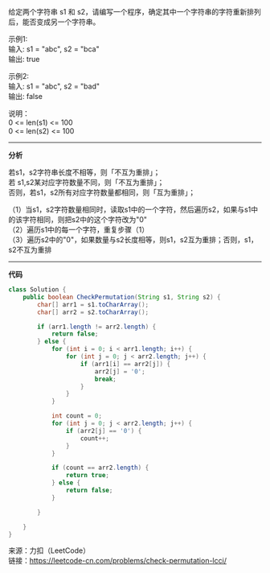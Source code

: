 给定两个字符串 s1 和 s2，请编写一个程序，确定其中一个字符串的字符重新排列后，能否变成另一个字符串。        


示例1:    
输入: s1 = "abc", s2 = "bca"    
输出: true 

示例2:     
输入: s1 = "abc", s2 = "bad"   
输出: false


说明：            
0 <= len(s1) <= 100                       
0 <= len(s2) <= 100         

***
**分析**             
                      
若s1，s2字符串长度不相等，则「不互为重排」；           
若 s1,s2某对应字符数量不同，则「不互为重排」；             
否则，若s1，s2所有对应字符数量都相同，则「互为重排」；             

（1）当s1，s2字符数量相同时，读取s1中的一个字符，然后遍历s2，如果与s1中的该字符相同，则把s2中的这个字符改为"0"            
（2）遍历s1中的每一个字符，重复步骤（1）             
（3）遍历s2中的"0"，如果数量与s2长度相等，则s1，s2互为重排；否则，s1，s2不互为重排

***

**代码**
```java
class Solution {
    public boolean CheckPermutation(String s1, String s2) {
        char[] arr1 = s1.toCharArray();
        char[] arr2 = s2.toCharArray();

        if (arr1.length != arr2.length) {
            return false;            
        } else {
            for (int i = 0; i < arr1.length; i++) {
                for (int j = 0; j < arr2.length; j++) {
                    if (arr1[i] == arr2[j]) {
                        arr2[j] = '0';
                        break;
                    }
                }
            }

            int count = 0;
            for (int j = 0; j < arr2.length; j++) {
                if (arr2[j] == '0') {
                    count++;
                } 
            }

            if (count == arr2.length) {
                return true;
            } else {
                return false;
            }

        }

    }
}
```

来源：力扣（LeetCode）    
链接：https://leetcode-cn.com/problems/check-permutation-lcci/

